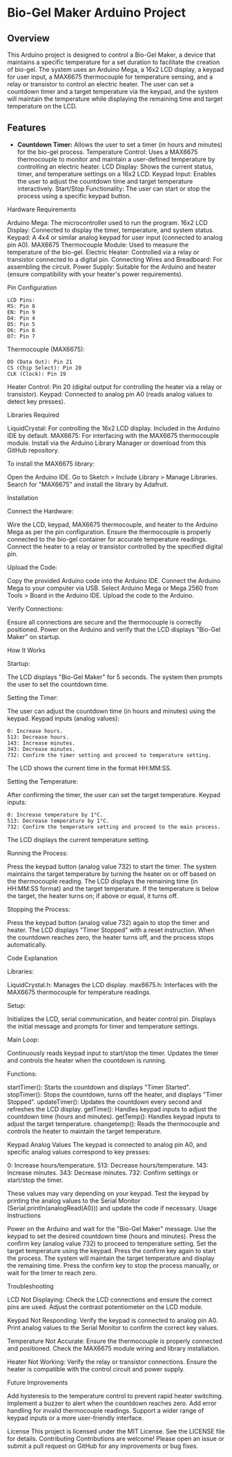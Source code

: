 # Bio-Gel Maker Arduino Project
## Overview

This Arduino project is designed to control a Bio-Gel Maker, a device that maintains a specific temperature for a set duration to facilitate the creation of bio-gel. The system uses an Arduino Mega, a 16x2 LCD display, a keypad for user input, a MAX6675 thermocouple for temperature sensing, and a relay or transistor to control an electric heater. The user can set a countdown timer and a target temperature via the keypad, and the system will maintain the temperature while displaying the remaining time and target temperature on the LCD.

## Features

- **Countdown Timer:** Allows the user to set a timer (in hours and minutes) for the bio-gel process.
Temperature Control: Uses a MAX6675 thermocouple to monitor and maintain a user-defined temperature by controlling an electric heater.
LCD Display: Shows the current status, timer, and temperature settings on a 16x2 LCD.
Keypad Input: Enables the user to adjust the countdown time and target temperature interactively.
Start/Stop Functionality: The user can start or stop the process using a specific keypad button.

Hardware Requirements

Arduino Mega: The microcontroller used to run the program.
16x2 LCD Display: Connected to display the timer, temperature, and system status.
Keypad: A 4x4 or similar analog keypad for user input (connected to analog pin A0).
MAX6675 Thermocouple Module: Used to measure the temperature of the bio-gel.
Electric Heater: Controlled via a relay or transistor connected to a digital pin.
Connecting Wires and Breadboard: For assembling the circuit.
Power Supply: Suitable for the Arduino and heater (ensure compatibility with your heater's power requirements).

Pin Configuration
```
LCD Pins:
RS: Pin 8
EN: Pin 9
D4: Pin 4
D5: Pin 5
D6: Pin 6
D7: Pin 7
```

Thermocouple (MAX6675):
```
DO (Data Out): Pin 21
CS (Chip Select): Pin 20
CLK (Clock): Pin 19
```

Heater Control: Pin 20 (digital output for controlling the heater via a relay or transistor).
Keypad: Connected to analog pin A0 (reads analog values to detect key presses).

Libraries Required

LiquidCrystal: For controlling the 16x2 LCD display. Included in the Arduino IDE by default.
MAX6675: For interfacing with the MAX6675 thermocouple module. Install via the Arduino Library Manager or download from this GitHub repository.

To install the MAX6675 library:

Open the Arduino IDE.
Go to Sketch > Include Library > Manage Libraries.
Search for "MAX6675" and install the library by Adafruit.

Installation

Connect the Hardware:

Wire the LCD, keypad, MAX6675 thermocouple, and heater to the Arduino Mega as per the pin configuration.
Ensure the thermocouple is properly connected to the bio-gel container for accurate temperature readings.
Connect the heater to a relay or transistor controlled by the specified digital pin.


Upload the Code:

Copy the provided Arduino code into the Arduino IDE.
Connect the Arduino Mega to your computer via USB.
Select Arduino Mega or Mega 2560 from Tools > Board in the Arduino IDE.
Upload the code to the Arduino.


Verify Connections:

Ensure all connections are secure and the thermocouple is correctly positioned.
Power on the Arduino and verify that the LCD displays "Bio-Gel Maker" on startup.



How It Works

Startup:

The LCD displays "Bio-Gel Maker" for 5 seconds.
The system then prompts the user to set the countdown time.


Setting the Timer:

The user can adjust the countdown time (in hours and minutes) using the keypad.
Keypad inputs (analog values):
```
0: Increase hours.
513: Decrease hours.
143: Increase minutes.
343: Decrease minutes.
732: Confirm the timer setting and proceed to temperature setting.
```

The LCD shows the current time in the format HH:MM:SS.


Setting the Temperature:

After confirming the timer, the user can set the target temperature.
Keypad inputs:
```
0: Increase temperature by 1°C.
513: Decrease temperature by 1°C.
732: Confirm the temperature setting and proceed to the main process.
```

The LCD displays the current temperature setting.


Running the Process:

Press the keypad button (analog value 732) to start the timer.
The system maintains the target temperature by turning the heater on or off based on the thermocouple reading.
The LCD displays the remaining time (in HH:MM:SS format) and the target temperature.
If the temperature is below the target, the heater turns on; if above or equal, it turns off.


Stopping the Process:

Press the keypad button (analog value 732) again to stop the timer and heater.
The LCD displays "Timer Stopped" with a reset instruction.
When the countdown reaches zero, the heater turns off, and the process stops automatically.



Code Explanation

Libraries:

LiquidCrystal.h: Manages the LCD display.
max6675.h: Interfaces with the MAX6675 thermocouple for temperature readings.


Setup:

Initializes the LCD, serial communication, and heater control pin.
Displays the initial message and prompts for timer and temperature settings.


Main Loop:

Continuously reads keypad input to start/stop the timer.
Updates the timer and controls the heater when the countdown is running.


Functions:

startTimer(): Starts the countdown and displays "Timer Started".
stopTimer(): Stops the countdown, turns off the heater, and displays "Timer Stopped".
updateTimer(): Updates the countdown every second and refreshes the LCD display.
getTime(): Handles keypad inputs to adjust the countdown time (hours and minutes).
getTemp(): Handles keypad inputs to adjust the target temperature.
changetemp(): Reads the thermocouple and controls the heater to maintain the target temperature.



Keypad Analog Values
The keypad is connected to analog pin A0, and specific analog values correspond to key presses:

0: Increase hours/temperature.
513: Decrease hours/temperature.
143: Increase minutes.
343: Decrease minutes.
732: Confirm settings or start/stop the timer.

These values may vary depending on your keypad. Test the keypad by printing the analog values to the Serial Monitor (Serial.println(analogRead(A0))) and update the code if necessary.
Usage Instructions

Power on the Arduino and wait for the "Bio-Gel Maker" message.
Use the keypad to set the desired countdown time (hours and minutes).
Press the confirm key (analog value 732) to proceed to temperature setting.
Set the target temperature using the keypad.
Press the confirm key again to start the process.
The system will maintain the target temperature and display the remaining time.
Press the confirm key to stop the process manually, or wait for the timer to reach zero.

Troubleshooting

LCD Not Displaying:
Check the LCD connections and ensure the correct pins are used.
Adjust the contrast potentiometer on the LCD module.


Keypad Not Responding:
Verify the keypad is connected to analog pin A0.
Print analog values to the Serial Monitor to confirm the correct key values.


Temperature Not Accurate:
Ensure the thermocouple is properly connected and positioned.
Check the MAX6675 module wiring and library installation.


Heater Not Working:
Verify the relay or transistor connections.
Ensure the heater is compatible with the control circuit and power supply.



Future Improvements

Add hysteresis to the temperature control to prevent rapid heater switching.
Implement a buzzer to alert when the countdown reaches zero.
Add error handling for invalid thermocouple readings.
Support a wider range of keypad inputs or a more user-friendly interface.

License
This project is licensed under the MIT License. See the LICENSE file for details.
Contributing
Contributions are welcome! Please open an issue or submit a pull request on GitHub for any improvements or bug fixes.
